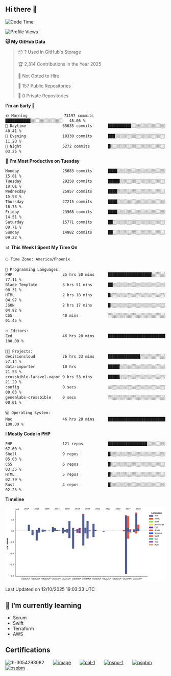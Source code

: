 ## Hi there 👋

<!--START_SECTION:waka-->
![Code Time](http://img.shields.io/badge/Code%20Time-11%2C855%20hrs%2036%20mins-blue)

![Profile Views](http://img.shields.io/badge/Profile%20Views-0-blue)

**🐱 My GitHub Data** 

> 📦 ? Used in GitHub's Storage 
 > 
> 🏆 2,314 Contributions in the Year 2025
 > 
> 🚫 Not Opted to Hire
 > 
> 📜 157 Public Repositories 
 > 
> 🔑 0 Private Repositories 
 > 
**I'm an Early 🐤** 

```text
🌞 Morning                73197 commits       ███████████░░░░░░░░░░░░░░   45.06 % 
🌆 Daytime                65635 commits       ██████████░░░░░░░░░░░░░░░   40.41 % 
🌃 Evening                18330 commits       ███░░░░░░░░░░░░░░░░░░░░░░   11.28 % 
🌙 Night                  5272 commits        █░░░░░░░░░░░░░░░░░░░░░░░░   03.25 % 
```
📅 **I'm Most Productive on Tuesday** 

```text
Monday                   25683 commits       ████░░░░░░░░░░░░░░░░░░░░░   15.81 % 
Tuesday                  29258 commits       █████░░░░░░░░░░░░░░░░░░░░   18.01 % 
Wednesday                25957 commits       ████░░░░░░░░░░░░░░░░░░░░░   15.98 % 
Thursday                 27215 commits       ████░░░░░░░░░░░░░░░░░░░░░   16.75 % 
Friday                   23568 commits       ████░░░░░░░░░░░░░░░░░░░░░   14.51 % 
Saturday                 15771 commits       ██░░░░░░░░░░░░░░░░░░░░░░░   09.71 % 
Sunday                   14982 commits       ██░░░░░░░░░░░░░░░░░░░░░░░   09.22 % 
```


📊 **This Week I Spent My Time On** 

```text
🕑︎ Time Zone: America/Phoenix

💬 Programming Languages: 
PHP                      35 hrs 50 mins      ███████████████████░░░░░░   77.11 % 
Blade Template           3 hrs 51 mins       ██░░░░░░░░░░░░░░░░░░░░░░░   08.31 % 
HTML                     2 hrs 18 mins       █░░░░░░░░░░░░░░░░░░░░░░░░   04.97 % 
JSON                     2 hrs 17 mins       █░░░░░░░░░░░░░░░░░░░░░░░░   04.92 % 
CSS                      40 mins             ░░░░░░░░░░░░░░░░░░░░░░░░░   01.45 % 

🔥 Editors: 
Zed                      46 hrs 28 mins      █████████████████████████   100.00 % 

🐱‍💻 Projects: 
decisioncloud            26 hrs 33 mins      ██████████████░░░░░░░░░░░   57.14 % 
data-importer            10 hrs              █████░░░░░░░░░░░░░░░░░░░░   21.53 % 
crossbible-laravel-vapor 9 hrs 53 mins       █████░░░░░░░░░░░░░░░░░░░░   21.29 % 
config                   0 secs              ░░░░░░░░░░░░░░░░░░░░░░░░░   00.03 % 
genealabs-crossbible     0 secs              ░░░░░░░░░░░░░░░░░░░░░░░░░   00.01 % 

💻 Operating System: 
Mac                      46 hrs 28 mins      █████████████████████████   100.00 % 
```

**I Mostly Code in PHP** 

```text
PHP                      121 repos           █████████████████░░░░░░░░   67.60 % 
Shell                    9 repos             █░░░░░░░░░░░░░░░░░░░░░░░░   05.03 % 
CSS                      6 repos             █░░░░░░░░░░░░░░░░░░░░░░░░   03.35 % 
HTML                     5 repos             █░░░░░░░░░░░░░░░░░░░░░░░░   02.79 % 
Rust                     4 repos             █░░░░░░░░░░░░░░░░░░░░░░░░   02.23 % 
```



**Timeline**

![Lines of Code chart](https://raw.githubusercontent.com/mikebronner/mikebronner/master/assets/bar_graph.png)


 Last Updated on 12/10/2025 19:03:33 UTC
<!--END_SECTION:waka-->

<!--
**mikebronner/mikebronner** is a ✨ _special_ ✨ repository because its `README.md` (this file) appears on your GitHub profile.

Here are some ideas to get you started:

- 🔭 I’m currently working on ...
- 🌱 I’m currently learning ...
- 👯 I’m looking to collaborate on ...
- 🤔 I’m looking for help with ...
- 💬 Ask me about ...
- 📫 How to reach me: ...
- 😄 Pronouns: ...
- ⚡ Fun fact: ...
-->

## 🌱 I’m currently learning

- Scrum
- Swift
- Terraform
- AWS

## Certifications

![th-3054293082](https://user-images.githubusercontent.com/1791050/208267034-c5006f82-ae89-41eb-9478-7106c5aba070.jpg)
&nbsp;&nbsp;&nbsp;&nbsp;&nbsp;
[![image](https://images.credly.com/size/100x100/images/a2790314-008a-4c3d-9553-f5e84eb359ba/image.png)](https://www.credly.com/users/mike-bronner)
&nbsp;&nbsp;&nbsp;&nbsp;&nbsp;
[![pal-1](https://images.credly.com/size/100x100/images/78c772ee-6b3c-4348-ac66-58ac5a2cf581/image.png)](https://www.credly.com/users/mike-bronner)
&nbsp;&nbsp;&nbsp;&nbsp;&nbsp;
[![pspo-1](https://images.credly.com/size/100x100/images/591762c5-fae7-49c6-b326-e1756979928d/image.png)](https://www.credly.com/users/mike-bronner)
&nbsp;&nbsp;&nbsp;&nbsp;&nbsp;
[![pspbm](https://images.credly.com/size/100x100/images/55a21a78-59af-4294-810e-e4014e9ca1be/image.png)](https://www.credly.com/users/mike-bronner)
&nbsp;&nbsp;&nbsp;&nbsp;&nbsp;
[![pspbm](https://images.credly.com/size/100x100/images/7964c477-0edb-4b83-b836-f35f255685f3/blob)](https://www.credly.com/users/mike-bronner)
